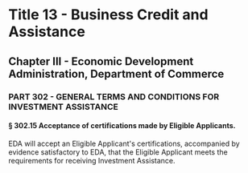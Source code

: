 
# Title 13 - Business Credit and Assistance
## Chapter III - Economic Development Administration, Department of Commerce
### PART 302 - GENERAL TERMS AND CONDITIONS FOR INVESTMENT ASSISTANCE
#### § 302.15 Acceptance of certifications made by Eligible Applicants.

EDA will accept an Eligible Applicant's certifications, accompanied by evidence satisfactory to EDA, that the Eligible Applicant meets the requirements for receiving Investment Assistance.
